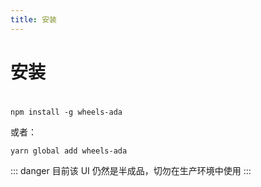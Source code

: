 ```yaml
---
title: 安装
---
```

# 安装
#
```
npm install -g wheels-ada
```
或者：
```
yarn global add wheels-ada
```
::: danger
目前该 UI 仍然是半成品，切勿在生产环境中使用
:::